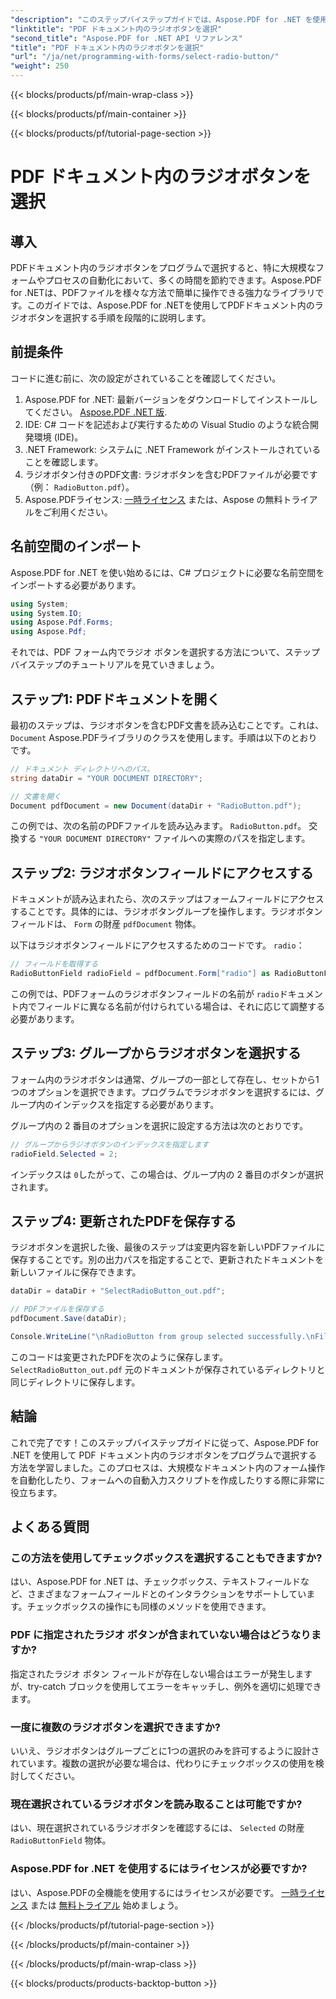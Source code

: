 ```yaml
---
"description": "このステップバイステップガイドでは、Aspose.PDF for .NET を使用してPDFドキュメント内のラジオボタンを選択する方法を学びます。フォームの操作を簡単に自動化できます。"
"linktitle": "PDF ドキュメント内のラジオボタンを選択"
"second_title": "Aspose.PDF for .NET API リファレンス"
"title": "PDF ドキュメント内のラジオボタンを選択"
"url": "/ja/net/programming-with-forms/select-radio-button/"
"weight": 250
---
```


{{< blocks/products/pf/main-wrap-class >}}

{{< blocks/products/pf/main-container >}}

{{< blocks/products/pf/tutorial-page-section >}}

# PDF ドキュメント内のラジオボタンを選択

## 導入

PDFドキュメント内のラジオボタンをプログラムで選択すると、特に大規模なフォームやプロセスの自動化において、多くの時間を節約できます。Aspose.PDF for .NETは、PDFファイルを様々な方法で簡単に操作できる強力なライブラリです。このガイドでは、Aspose.PDF for .NETを使用してPDFドキュメント内のラジオボタンを選択する手順を段階的に説明します。 

## 前提条件

コードに進む前に、次の設定がされていることを確認してください。

1. Aspose.PDF for .NET: 最新バージョンをダウンロードしてインストールしてください。 [Aspose.PDF .NET 版](https://releases。aspose.com/pdf/net/).
2. IDE: C# コードを記述および実行するための Visual Studio のような統合開発環境 (IDE)。
3. .NET Framework: システムに .NET Framework がインストールされていることを確認します。
4. ラジオボタン付きのPDF文書: ラジオボタンを含むPDFファイルが必要です（例： `RadioButton.pdf`）。
5. Aspose.PDFライセンス: [一時ライセンス](https://purchase.aspose.com/temporary-license/) または、Aspose の無料トライアルをご利用ください。

## 名前空間のインポート

Aspose.PDF for .NET を使い始めるには、C# プロジェクトに必要な名前空間をインポートする必要があります。

```csharp
using System;
using System.IO;
using Aspose.Pdf.Forms;
using Aspose.Pdf;
```

それでは、PDF フォーム内でラジオ ボタンを選択する方法について、ステップバイステップのチュートリアルを見ていきましょう。

## ステップ1: PDFドキュメントを開く

最初のステップは、ラジオボタンを含むPDF文書を読み込むことです。これは、 `Document` Aspose.PDFライブラリのクラスを使用します。手順は以下のとおりです。

```csharp
// ドキュメント ディレクトリへのパス。
string dataDir = "YOUR DOCUMENT DIRECTORY";

// 文書を開く
Document pdfDocument = new Document(dataDir + "RadioButton.pdf");
```

この例では、次の名前のPDFファイルを読み込みます。 `RadioButton.pdf`。 交換する `"YOUR DOCUMENT DIRECTORY"` ファイルへの実際のパスを指定します。

## ステップ2: ラジオボタンフィールドにアクセスする

ドキュメントが読み込まれたら、次のステップはフォームフィールドにアクセスすることです。具体的には、ラジオボタングループを操作します。ラジオボタンフィールドは、 `Form` の財産 `pdfDocument` 物体。

以下はラジオボタンフィールドにアクセスするためのコードです。 `radio`：

```csharp
// フィールドを取得する
RadioButtonField radioField = pdfDocument.Form["radio"] as RadioButtonField;
```

この例では、PDFフォームのラジオボタンフィールドの名前が `radio`ドキュメント内でフィールドに異なる名前が付けられている場合は、それに応じて調整する必要があります。

## ステップ3: グループからラジオボタンを選択する

フォーム内のラジオボタンは通常、グループの一部として存在し、セットから1つのオプションを選択できます。プログラムでラジオボタンを選択するには、グループ内のインデックスを指定する必要があります。 

グループ内の 2 番目のオプションを選択に設定する方法は次のとおりです。

```csharp
// グループからラジオボタンのインデックスを指定します
radioField.Selected = 2;
```

インデックスは `0`したがって、この場合は、グループ内の 2 番目のボタンが選択されます。

## ステップ4: 更新されたPDFを保存する

ラジオボタンを選択した後、最後のステップは変更内容を新しいPDFファイルに保存することです。別の出力パスを指定することで、更新されたドキュメントを新しいファイルに保存できます。

```csharp
dataDir = dataDir + "SelectRadioButton_out.pdf";

// PDFファイルを保存する
pdfDocument.Save(dataDir);

Console.WriteLine("\nRadioButton from group selected successfully.\nFile saved at " + dataDir);
```

このコードは変更されたPDFを次のように保存します。 `SelectRadioButton_out.pdf` 元のドキュメントが保存されているディレクトリと同じディレクトリに保存します。

## 結論

これで完了です！このステップバイステップガイドに従って、Aspose.PDF for .NET を使用して PDF ドキュメント内のラジオボタンをプログラムで選択する方法を学習しました。このプロセスは、大規模なドキュメント内のフォーム操作を自動化したり、フォームへの自動入力スクリプトを作成したりする際に非常に役立ちます。

## よくある質問

### この方法を使用してチェックボックスを選択することもできますか?  
はい、Aspose.PDF for .NET は、チェックボックス、テキストフィールドなど、さまざまなフォームフィールドとのインタラクションをサポートしています。チェックボックスの操作にも同様のメソッドを使用できます。

### PDF に指定されたラジオ ボタンが含まれていない場合はどうなりますか?  
指定されたラジオ ボタン フィールドが存在しない場合はエラーが発生しますが、try-catch ブロックを使用してエラーをキャッチし、例外を適切に処理できます。

### 一度に複数のラジオボタンを選択できますか?  
いいえ、ラジオボタンはグループごとに1つの選択のみを許可するように設計されています。複数の選択が必要な場合は、代わりにチェックボックスの使用を検討してください。

### 現在選択されているラジオボタンを読み取ることは可能ですか?  
はい、現在選択されているラジオボタンを確認するには、 `Selected` の財産 `RadioButtonField` 物体。

### Aspose.PDF for .NET を使用するにはライセンスが必要ですか?  
はい、Aspose.PDFの全機能を使用するにはライセンスが必要です。 [一時ライセンス](https://purchase.aspose.com/temporary-license/) または [無料トライアル](https://releases.aspose.com/) 始めましょう。

{{< /blocks/products/pf/tutorial-page-section >}}

{{< /blocks/products/pf/main-container >}}

{{< /blocks/products/pf/main-wrap-class >}}

{{< blocks/products/products-backtop-button >}}